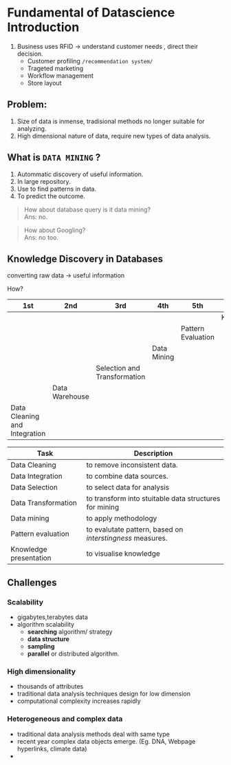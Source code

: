 
# Fundamental of Datascience Introduction
1. Business uses RFID -> understand customer needs , direct their decision.
    - Customer profiling `/recommendation system/`
    - Trageted marketing
    - Workflow management
    - Store layout

## Problem: 
1. Size of data is inmense, tradisional methods no longer suitable for analyzing.
2. High dimensional nature of data, require new types of data analysis.

## What is `DATA MINING` ?
1. Autommatic discovery of useful information.
2. In large repository.
3. Use to find patterns in data.
4. To predict the outcome.

> How about database query is it data mining?
<br>Ans: no.

> How about Googling?
<br>Ans: no too.

## Knowledge Discovery in Databases
converting raw data -> useful information

How?

| 1st | 2nd | 3rd | 4th | 5th |6th|
|--|-- | -- | -- | -- | -- |
 || |   |   |   | Knowledge|
 |||||Pattern Evaluation||
 ||||Data Mining|||
 |||Selection and Transformation ||||
 ||Data Warehouse |||||
 |Data Cleaning and Integration||||||

| Task| Description |
| -- | -- |
| Data Cleaning| to remove inconsistent data.|
| Data Integration| to combine data sources.|
  |  Data Selection| to select data for analysis|
  |  Data Transformation|to transform into stuitable data structures for mining|
  | Data mining | to apply methodology |
  | Pattern evaluation | to evalutate pattern, based on *interstingness* measures.|
  | Knowledge presentation | to visualise knowledge |


## Challenges
### Scalability
 - gigabytes,terabytes data
 - algorithm scalability
    - __searching__ algorithm/ strategy
    - __data structure__
    - __sampling__
    - __parallel__ or distributed algorithm.
### High dimensionality
- thousands of attributes
- traditional data analysis techniques design for low dimension
- computational complexity increases rapidly 
### Heterogeneous and complex data 
- traditional data analysis methods deal with same type
- recent year complex data objects emerge. (Eg. DNA, Webpage hyperlinks, climate data)
- 









